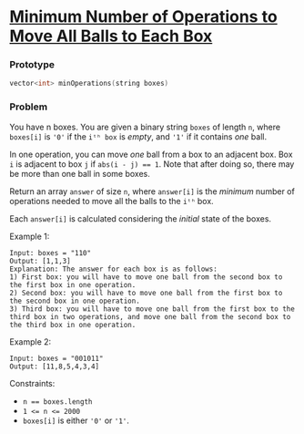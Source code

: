 # [Minimum Number of Operations to Move All Balls to Each Box](https://leetcode.com/problems/minimum-number-of-operations-to-move-all-balls-to-each-box/)

### Prototype

```cpp
vector<int> minOperations(string boxes)
```

### Problem

You have n boxes. You are given a binary string ```boxes``` of length ```n```, where ```boxes[i]``` is ```'0'``` if the ```iᵗʰ box``` is *empty*, and ```'1'``` if it contains *one* ball.

In one operation, you can move *one* ball from a box to an adjacent box. Box ```i``` is adjacent to box ```j``` if ```abs(i - j) == 1```. Note that after doing so, there may be more than one ball in some boxes.

Return an array ```answer``` of size ```n```, where ```answer[i]``` is the *minimum* number of operations needed to move all the balls to the ```iᵗʰ``` box.

Each ```answer[i]``` is calculated considering the *initial* state of the boxes.

 

Example 1:
```
Input: boxes = "110"
Output: [1,1,3]
Explanation: The answer for each box is as follows:
1) First box: you will have to move one ball from the second box to the first box in one operation.
2) Second box: you will have to move one ball from the first box to the second box in one operation.
3) Third box: you will have to move one ball from the first box to the third box in two operations, and move one ball from the second box to the third box in one operation.
```

Example 2:
```
Input: boxes = "001011"
Output: [11,8,5,4,3,4]
 ```

Constraints:

* ```n == boxes.length```
* ```1 <= n <= 2000```
* ```boxes[i]``` is either ```'0'``` or ```'1'```.